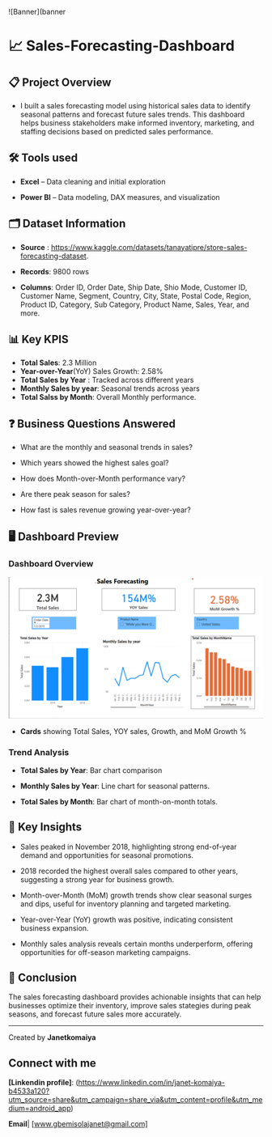 ![Banner](banner
# 📈 Sales-Forecasting-Dashboard
## 📋 Project Overview
- I built a sales forecasting model using historical sales data to identify seasonal patterns and forecast future sales trends.
This dashboard helps business stakeholders make informed inventory, marketing, and staffing decisions based on predicted sales performance.

## 🛠️ Tools used
- **Excel** – Data cleaning and initial exploration

- **Power BI** – Data modeling, DAX measures, and visualization

## 🗂️ Dataset Information
- **Source** : https://www.kaggle.com/datasets/tanayatipre/store-sales-forecasting-dataset.

- **Records**: 9800 rows
- **Columns**: Order ID, Order Date, Ship Date, Shio Mode, Customer ID, Customer Name, Segment, Country, City, State, Postal Code, Region, Product ID, Category, Sub Category, Product Name, Sales, Year, and more.

## 📊 Key KPIS
- **Total Sales**: 2.3 Million
- **Year-over-Year**(YoY) Sales Growth: 2.58%
- **Total Sales by Year** : Tracked across different years
- **Monthly Sales by year**: Seasonal trends across years
- **Total Salss by Month**: Overall Monthly performance.


## ❓ Business Questions Answered

-  What are the monthly and seasonal trends in sales?

-  Which years showed the highest sales goal?

-  How does Month-over-Month performance vary?

-  Are there peak season for sales?

-  How fast is sales revenue growing year-over-year?


## 🖥️ Dashboard Preview

### Dashboard Overview
![Dashboard OVerview](dashboard_overview.png)

- **Cards** showing Total Sales, YOY sales, Growth, and MoM Growth %

### Trend Analysis

- **Total Sales by Year**:  Bar chart comparison

- **Monthly Sales by Year**: Line chart for seasonal patterns.

- **Total Sales by Month**: Bar chart of month-on-month totals.


## 🧠 Key Insights

- Sales peaked in November 2018, highlighting strong end-of-year demand and opportunities for seasonal promotions.
  
- 2018 recorded the highest overall sales compared to other years, suggesting a strong year for business growth.

- Month-over-Month (MoM) growth trends show clear seasonal surges and dips, useful for inventory planning and targeted marketing.

- Year-over-Year (YoY) growth was positive, indicating consistent business expansion.

- Monthly sales analysis reveals certain months underperform, offering opportunities for off-season marketing campaigns.

## 📌 Conclusion

The sales forecasting dashboard provides achionable insights that can help businesses optimize their inventory, improve sales stategies during peak seasons, and forecast future sales more accurately.

-----

Created by **Janetkomaiya**

## Connect with me

**[Linkendin profile]**: (https://www.linkedin.com/in/janet-komaiya-b4533a120?utm_source=share&utm_campaign=share_via&utm_content=profile&utm_medium=android_app)

**Email**| [www.gbemisolajanet@gmail.com]


  
